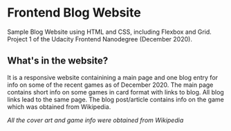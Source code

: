# Frontend Blog Website
Sample Blog Website using HTML and CSS, including Flexbox and Grid. 
Project 1 of the Udacity Frontend Nanodegree (December 2020).

## What's in the website?
It is a responsive website containining a main page and one blog entry for info on some of the recent games as of December 2020.
The main page contains short info on some games in card format with links to blog. All blog links lead to the same page.
The blog post/article contains info on the game which was obtained from Wikipedia.

*All the cover art and game info were obtained from Wikipedia*